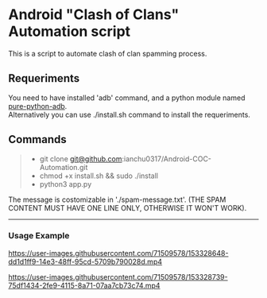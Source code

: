# Android "Clash of Clans" Automation script

This is a script to automate clash of clan spamming process.

## Requeriments
You need to have installed 'adb' command, and a python module named [pure-python-adb](https://pypi.org/project/pure-python-adb/).<br>
Alternatively you can use ./install.sh command to install the requeriments.

## Commands
> - git clone git@github.com:ianchu0317/Android-COC-Automation.git <br>
> - chmod +x install.sh && sudo ./install <br>
> - python3 app.py

The message is costomizable in './spam-message.txt'. (THE SPAM CONTENT MUST HAVE ONE LINE ONLY, OTHERWISE IT WON'T WORK).


---------------
### Usage Example
https://user-images.githubusercontent.com/71509578/153328648-dd1d1ff9-14e3-48ff-95cd-5709b790028d.mp4


https://user-images.githubusercontent.com/71509578/153328739-75df1434-2fe9-4115-8a71-07aa7cb73c74.mp4

